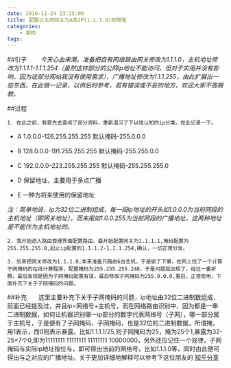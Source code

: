 ```yaml
---
date: 2016-11-24 23:25:00
title: 配置以太网网关为A类IP(1.1.1.0)的随笔
categories:
    - 架构
tags:
---
```


##引子
　　*今天心血来潮，准备把自有网络路由网关修改为1.1.1.0，主机地址修改为1.1.1.1-1.1.1.254（虽然这样部分的公网ip地址不能访问，但对于实用并没有影响，因为这部分网站我没有使用需求），广播地址修改为1.1.1.255，由此扩展出一些东西，在此做一记录，以供后时参考，若有错误或不妥的地方，欢迎大家不吝赐教。*


##过程

    1. 在此之前，我首先去查阅了部分资料，重新温习了下以往认知的ip分类。在此记录一下。

- A 1.0.0.0-126.255.255.255  默认掩码-255.0.0.0

- B 128.0.0.0-191.255.255.255 默认掩码-255.255.0.0

- C 192.0.0.0-223.255.255.255 默认掩码-255.255.255.0

- D 保留地址，主要用于多点广播

- E 一种为将来使用的保留地址

*注：简单地说，ip为32位二进制组成，每一段ip地址的开头如1.0.0.0为当前网段的主机地址（即网关地址），而末尾如1.0.0.255为当前网段的广播地址，这两种地址是不能作为主机地址的。*

    2. 我开始进入路由管理界面配置路由，最开始配置网关为1.1.1.1,掩码配置为255.255.255.0,起止ip配置的1.1.1.2-1.1.1.254,确认，一切正常分发。

    3. 后来把网关修改为1.1.1.0,本来准备只路由6台主机，于是偷了下懒，在网上找了一个计算子网掩码的在线计算程序，配置掩码为255.255.255.248，于是问题就出现了，经过一番折腾，最后发现是因为子网掩码配置有误，最后修改子网掩码为255.0.0.0,重启，正常使用，下面补充下关于子网掩码的问题。

##补充
&nbsp;&nbsp;&nbsp;&nbsp;&nbsp;&nbsp;这里主要补充下关于子网掩码的问题，ip地址由32位二进制数组成，前面已经提及过，并且ip=网络号+主机号，而在网络路由识别中，因为都是一串二进制数据，如何让机器识别哪一ip部分的数字代表网络号（子网），哪一部分属于主机号，于是便有了子网掩码，子网掩码，也是32位的二进制数据，所谓掩，用1表示，而0则表示暴露，比如1.1.1.1/25,则子网掩码为25，掩为25个1,暴露为32-25=7个0,即为11111111 11111111 11111111 10000000，另外还应记住一个规律，子网掩码与实际ip地址按位与，即可得出当前的网络号，比如1.1.1.0等，同时由此便可得出与之对应的广播地址。关于更加详细地解释可以参考下这位朋友的 [知乎分享](https://www.zhihu.com/question/29723388)





